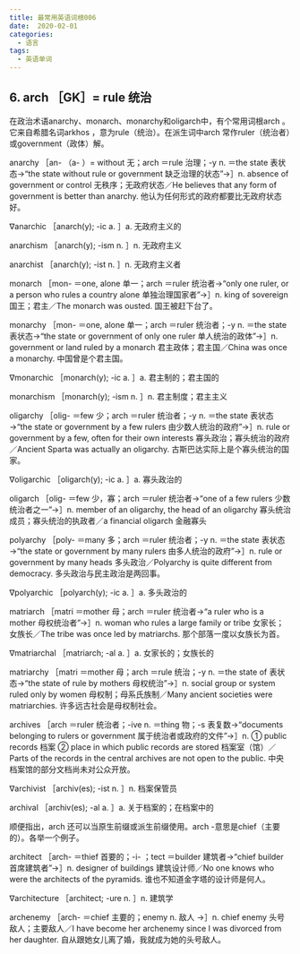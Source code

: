 ```yaml
---
title: 最常用英语词根006
date:  2020-02-01
categories:
  - 语言
tags:
  - 英语单词
---
```


## 6. arch ［GK］= rule 统治

在政治术语anarchy、monarch、monarchy和oligarch中，有个常用词根arch 。它来自希腊名词arkhos ，意为rule（统治）。在派生词中arch 常作ruler（统治者）或government（政体）解。

anarchy ［an- （a- ）= without 无；arch ＝rule 治理；-y n. ＝the state 表状态→“the state without rule or government 缺乏治理的状态”→］n. absence of government or control 无秩序；无政府状态／He believes that any form of government is better than anarchy. 他认为任何形式的政府都要比无政府状态好。

∇anarchic ［anarch(y); -ic a. ］a. 无政府主义的

anarchism ［anarch(y); -ism n. ］n. 无政府主义

anarchist ［anarch(y); -ist n. ］n. 无政府主义者

monarch ［mon- ＝one, alone 单一；arch ＝ruler 统治者→“only one ruler, or a person who rules a country alone 单独治理国家者”→］n. king of sovereign 国王；君主／The monarch was ousted. 国王被赶下台了。

monarchy ［mon- ＝one, alone 单一；arch ＝ruler 统治者；-y n. ＝the state 表状态→“the state or government of only one ruler 单人统治的政体”→］n. government or land ruled by a monarch 君主政体；君主国／China was once a monarchy. 中国曾是个君主国。

∇monarchic ［monarch(y); -ic a. ］a. 君主制的；君主国的

monarchism ［monarch(y); -ism n. ］n. 君主制度；君主主义

oligarchy ［olig- ＝few 少；arch ＝ruler 统治者；-y n. ＝the state 表状态→“the state or government by a few rulers 由少数人统治的政府”→］n. rule or government by a few, often for their own interests 寡头政治；寡头统治的政府／Ancient Sparta was actually an oligarchy. 古斯巴达实际上是个寡头统治的国家。

∇oligarchic ［oligarch(y); -ic a. ］a. 寡头政治的

oligarch ［olig- ＝few 少，寡；arch ＝ruler 统治者→“one of a few rulers 少数统治者之一”→］n. member of an oligarchy, the head of an oligarchy 寡头统治成员；寡头统治的执政者／a financial oligarch 金融寡头

polyarchy ［poly- ＝many 多；arch ＝ruler 统治者；-y n. ＝the state 表状态→“the state or government by many rulers 由多人统治的政府”→］n. rule or government by many heads 多头政治／Polyarchy is quite different from democracy. 多头政治与民主政治是两回事。

∇polyarchic ［polyarch(y); -ic a. ］a. 多头政治的

matriarch ［matri ＝mother 母；arch ＝ruler 统治者→“a ruler who is a mother 母权统治者”→］n. woman who rules a large family or tribe 女家长；女族长／The tribe was once led by matriarchs. 那个部落一度以女族长为首。

∇matriarchal ［matriarch; -al a. ］a. 女家长的；女族长的

matriarchy ［matri ＝mother 母；arch ＝rule 统治；-y n. ＝the state of 表状态→“the state of rule by mothers 母权统治”→］n. social group or system ruled only by women 母权制；母系氏族制／Many ancient societies were matriarchies. 许多远古社会是母权制社会。

archives ［arch ＝ruler 统治者；-ive n. ＝thing 物；-s 表复数→“documents belonging to rulers or government 属于统治者或政府的文件”→］n. ① public records 档案 ② place in which public records are stored 档案室（馆）／Parts of the records in the central archives are not open to the public. 中央档案馆的部分文档尚未对公众开放。

∇archivist ［archiv(es); -ist n. ］n. 档案保管员

archival ［archiv(es); -al a. ］a. 关于档案的；在档案中的

顺便指出，arch 还可以当原生前缀或派生前缀使用。arch -意思是chief（主要的）。各举一个例子。

architect ［arch- ＝thief 首要的；-i- ；tect ＝builder 建筑者→“chief builder 首席建筑者”→］n. designer of buildings 建筑设计师／No one knows who were the architects of the pyramids. 谁也不知道金字塔的设计师是何人。

∇architecture ［architect; -ure n. ］n. 建筑学

archenemy ［arch- ＝chief 主要的；enemy n. 敌人 →］n. chief enemy 头号敌人；主要敌人／I have become her archenemy since I was divorced from her daughter. 自从跟她女儿离了婚，我就成为她的头号敌人。